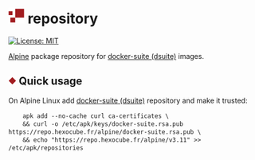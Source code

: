 # ![](https://github.com/docker-suite/artwork/raw/master/logo/png/logo_32.png) repository
[![License: MIT](https://img.shields.io/badge/License-MIT-brightgreen.svg?style=flat-square)](https://opensource.org/licenses/MIT)

[Alpine][alpine] package repository for [docker-suite (dsuite)][docker-suite] images.


## ![](https://github.com/docker-suite/artwork/raw/master/various/pin/png/pin_16.png) Quick usage

On Alpine Linux add [docker-suite (dsuite)][docker-suite] repository and make it trusted:

```
    apk add --no-cache curl ca-certificates \
    && curl -o /etc/apk/keys/docker-suite.rsa.pub https://repo.hexocube.fr/alpine/docker-suite.rsa.pub \
    && echo "https://repo.hexocube.fr/alpine/v3.11" >> /etc/apk/repositories
```

[alpine]: http://alpinelinux.org/
[docker-suite]: https://github.com/docker-suite/

